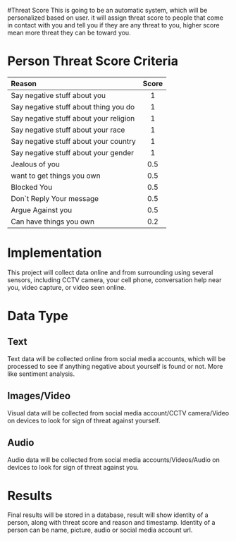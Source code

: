 #Threat Score
This is going to be an automatic system, which will be personalized based on user.
it will assign threat score to people that come in contact with you and tell you
if they are any threat to you, higher score mean more threat they can be toward you.

# Person Threat Score Criteria

|Reason|Score|
|:----|:----:|
|Say negative stuff about you|1|
|Say negative stuff about thing you do|1|
|Say negative stuff about your religion|1|
|Say negative stuff about your race|1|
|Say negative stuff about your country|1|
|Say negative stuff about your gender|1|
|Jealous of you|0.5|
|want to get things you own|0.5|
|Blocked You|0.5|
|Don`t Reply Your message|0.5|
|Argue Against you|0.5|
|Can have things you own|0.2|

# Implementation
This project will collect data online and from surrounding using several sensors, 
including CCTV camera, your cell phone, conversation help near you, video capture,
or video seen online.

# Data Type
## Text
Text data will be collected online from social media accounts, which will be processed
to see if anything negative about yourself is found or not. More like sentiment analysis.

## Images/Video
Visual data will be collected from social media account/CCTV camera/Video on devices to look for sign of threat 
against yourself.

## Audio
Audio data will be collected from social media accounts/Videos/Audio on devices to look for sign of threat 
against you.

# Results
Final results will be stored in a database, result will show identity of a person, along with threat score and 
reason and timestamp.
Identity of a person can be name, picture, audio or social media account url.